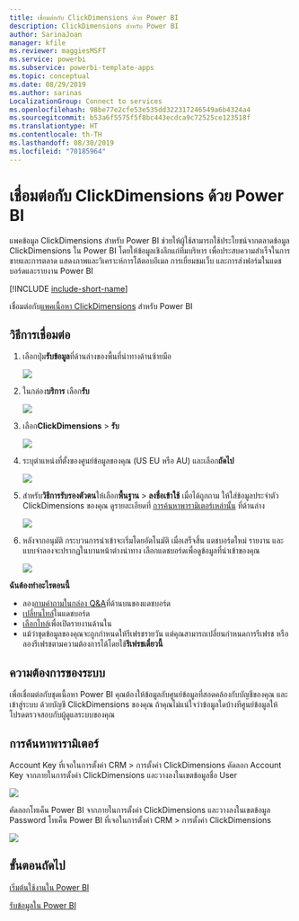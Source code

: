 ```yaml
---
title: เชื่อมต่อกับ ClickDimensions ด้วย Power BI
description: ClickDimensions สำหรับ Power BI
author: SarinaJoan
manager: kfile
ms.reviewer: maggiesMSFT
ms.service: powerbi
ms.subservice: powerbi-template-apps
ms.topic: conceptual
ms.date: 08/29/2019
ms.author: sarinas
LocalizationGroup: Connect to services
ms.openlocfilehash: 98be77e2cfe53e535dd322317246549a6b4324a4
ms.sourcegitcommit: b53a6f5575f5f8bc443ecdca9c72525ce123518f
ms.translationtype: HT
ms.contentlocale: th-TH
ms.lasthandoff: 08/30/2019
ms.locfileid: "70185964"
---
```

# <a name="connect-to-clickdimensions-with-power-bi"></a>เชื่อมต่อกับ ClickDimensions ด้วย Power BI
แพคข้อมูล ClickDimensions สำหรับ Power BI ช่วยให้ผู้ใช้สามารถใช้ประโยชน์จากตลาดข้อมูล ClickDimensions ใน Power BI โดยให้ข้อมูลเชิงลึกแก่ทีมบริหาร เพื่อประสบความสำเร็จในการขายและการตลาด แสดงภาพและวิเคราะห์การโต้ตอบอีเมล การเยี่ยมชมเว็บ และการส่งฟอร์มในแดชบอร์ดและรายงาน Power BI

[!INCLUDE [include-short-name](./includes/service-deprecate-content-packs.md)]

เชื่อมต่อกับ[แพคเนื้อหา ClickDimensions](https://app.powerbi.com/getdata/services/click-dimensions) สำหรับ Power BI

## <a name="how-to-connect"></a>วิธีการเชื่อมต่อ
1. เลือกปุ่ม**รับข้อมูล**ที่ด้านล่างของพื้นที่นำทางด้านซ้ายมือ
   
   ![](media/service-connect-to-clickdimensions/getdata.png)
2. ในกล่อง**บริการ** เลือก**รับ**
   
   ![](media/service-connect-to-clickdimensions/services.png)
3. เลือก**ClickDimensions** \> **รับ**
   
   ![](media/service-connect-to-clickdimensions/clickdimensions.png)
4. ระบุตำแหน่งที่ตั้งของศูนย์ข้อมูลของคุณ (US EU หรือ AU) และเลือก**ถัดไป**
   
   ![](media/service-connect-to-clickdimensions/params.png)
5. สำหรับ**วิธีการรับรองตัวตน**ให้เลือก**พื้นฐาน** \> **ลงชื่อเข้าใช้** เมื่อได้ถูกถาม ให้ใส่ข้อมูลประจำตัว ClickDimensions ของคุณ ดูรายละเอียดที่ [การค้นหาพารามิเตอร์เหล่านั้น](#FindingParams) ที่ด้านล่าง
   
    ![](media/service-connect-to-clickdimensions/creds.png)
6. หลังจากอนุมัติ กระบวนการนำเข้าจะเริ่มโดยอัตโนมัติ เมื่อเสร็จสิ้น แดชบอร์ดใหม่ รายงาน และแบบจำลองจะปรากฏในบานหน้าต่างนำทาง เลือกแดชบอร์ดเพื่อดูข้อมูลที่นำเข้าของคุณ
   
     ![](media/service-connect-to-clickdimensions/dashboard.png)

**ฉันต้องทำอะไรตอนนี้**

* ลอง[ถามคำถามในกล่อง Q&A](consumer/end-user-q-and-a.md)ที่ด้านบนของแดชบอร์ด
* [เปลี่ยนไทล์](service-dashboard-edit-tile.md)ในแดชบอร์ด
* [เลือกไทล์](consumer/end-user-tiles.md)เพื่อเปิดรายงานด้านใน
* แม้ว่าชุดข้อมูลของคุณจะถูกกำหนดให้รีเฟรชรายวัน แต่คุณสามารถเปลี่ยนกำหนดการรีเฟรช หรือลองรีเฟรชตามความต้องการได้โดยใช้**รีเฟรชเดี๋ยวนี้**

## <a name="system-requirements"></a>ความต้องการของระบบ
เพื่อเชื่อมต่อกับชุดเนื้อหา Power BI คุณต้องให้ข้อมูลกับศูนย์ข้อมูลที่สอดคล้องกับบัญชีของคุณ และเข้าสู่ระบบ ด้วยบัญชี ClickDimensions ของคุณ ถ้าคุณไม่แน่ใจว่าข้อมูลใดบ้างทีศูนย์ข้อมูลให้ โปรดตรวจสอบกับผู้ดูแลระบบของคุณ

<a name="FindingParams"></a>

## <a name="finding-parameters"></a>การค้นหาพารามิเตอร์
Account Key ที่เจอในการตั้งค่า CRM \> การตั้งค่า ClickDimensions คัดลอก Account Key จากภายในการตั้งค่า ClickDimensions และวางลงในเขตข้อมูลชื่อ User  

![](media/service-connect-to-clickdimensions/crm.png)  

คัดลอกโทเค็น Power BI จากภายในการตั้งค่า ClickDimensions และวางลงในเขตข้อมูล Password โทเค็น Power BI ที่เจอในการตั้งค่า CRM \> การตั้งค่า ClickDimensions  

![](media/service-connect-to-clickdimensions/crm2.png)  

## <a name="next-steps"></a>ขั้นตอนถัดไป
[เริ่มต้นใช้งานใน Power BI](service-get-started.md)

[รับข้อมูลใน Power BI](service-get-data.md)

